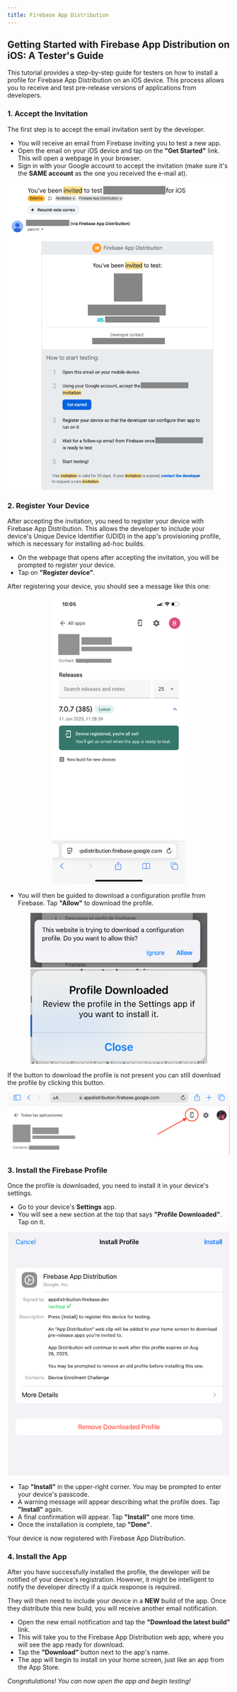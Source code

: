 ```yaml
---
title: Firebase App Distribution 
---
```


## Getting Started with Firebase App Distribution on iOS: A Tester's Guide

This tutorial provides a step-by-step guide for testers on how to install a profile for Firebase App Distribution on an iOS device. 
This process allows you to receive and test pre-release versions of applications from developers.

### 1. Accept the Invitation

The first step is to accept the email invitation sent by the developer.

* You will receive an email from Firebase inviting you to test a new app.
* Open the email on your iOS device and tap on the **"Get Started"** link. This will open a webpage in your browser.
* Sign in with your Google account to accept the invitation (make sure it's the **SAME account** as the one you received the e-mail at).

![email with invitation](../assets/ios/FAD/email.png "e-mail with invitation")

### 2. Register Your Device

After accepting the invitation, you need to register your device with Firebase App Distribution. This allows the developer to include your device's Unique Device Identifier (UDID) in the app's provisioning profile, which is necessary for installing ad-hoc builds.

* On the webpage that opens after accepting the invitation, you will be prompted to register your device.
* Tap on **"Register device"**.

After registering your device, you should see a message like this one:


<div style="text-align: center;">
    <img src="../../assets/ios/FAD/register-device.PNG" width="300" alt="Device registered">
</div>

* You will then be guided to download a configuration profile from Firebase. Tap **"Allow"** to download the profile.

<div style="text-align: center;">
    <img src="../../assets/ios/FAD/allow-download.png" width="400" alt="Allow Download">
    <img src="../../assets/ios/FAD/downloaded.PNG" width="400" alt="Downloaded">
</div>


If the button to download the profile is not present you can still download the profile by clicking this button.

![Download button](../assets/ios/FAD/install-profile-button.png "Download button")


### 3. Install the Firebase Profile

Once the profile is downloaded, you need to install it in your device's settings.

* Go to your device's **Settings** app.
* You will see a new section at the top that says **"Profile Downloaded"**. Tap on it.

<div style="text-align: center;">
    <img src="../../assets/ios/FAD/install.png" width="500" alt="Install">
</div>


* Tap **"Install"** in the upper-right corner. You may be prompted to enter your device's passcode.
* A warning message will appear describing what the profile does. Tap **"Install"** again.
* A final confirmation will appear. Tap **"Install"** one more time.
* Once the installation is complete, tap **"Done"**.

Your device is now registered with Firebase App Distribution.

### 4. Install the App

After you have successfully installed the profile, the developer will be notified of your device's registration. 
However, it might be intelligent to notify the developer directly if a quick response is required.

They will then need to include your device in a **NEW** build of the app. Once they distribute this new build, you will receive another email notification.

* Open the new email notification and tap the **"Download the latest build"** link.
* This will take you to the Firebase App Distribution web app, where you will see the app ready for download.
* Tap the **"Download"** button next to the app's name.
* The app will begin to install on your home screen, just like an app from the App Store.

_Congratulations! You can now open the app and begin testing!_
